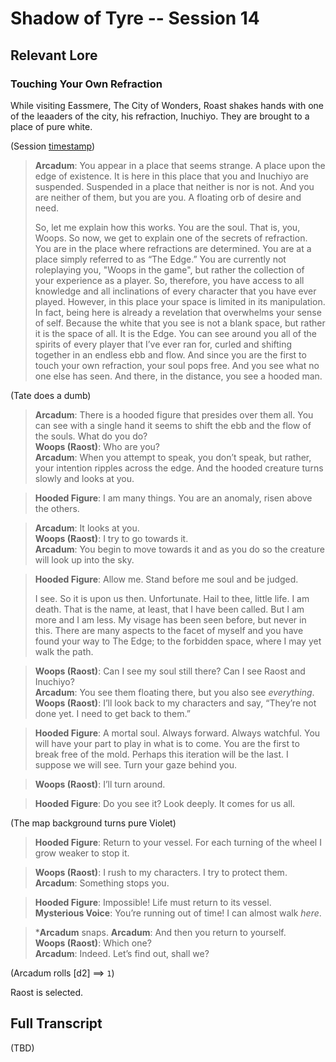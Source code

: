 # Shadow of Tyre -- Session 14

## Relevant Lore

### Touching Your Own Refraction

While visiting Eassmere, The City of Wonders, Roast shakes hands with one of the leaaders of the city, his refraction, Inuchiyo. They are brought to a place of pure white.

(Session [timestamp](https://youtu.be/lSPAGy5RJao?t=7440))

> **Arcadum**: You appear in a place that seems strange. A place upon the edge of existence. It is here in this place that you and Inuchiyo are suspended. Suspended in a place that neither is nor is not. And you are neither of them, but you are you. A floating orb of desire and need.
>
> So, let me explain how this works. You are the soul. That is, you, Woops. So now, we get to explain one of the secrets of refraction. You are in the place where refractions are determined. You are at a place simply referred to as “The Edge.” You are currently not roleplaying you, "Woops in the game", but rather the collection of your experience as a player. So, therefore, you have access to all knowledge and all inclinations of every character that you have ever played. However, in this place your space is limited in its manipulation. In fact, being here is already a revelation that overwhelms your sense of self. Because the white that you see is not a blank space, but rather it is the space of all. It is the Edge. You can see around you all of the spirits of every player that I’ve ever ran for, curled and shifting together in an endless ebb and flow. And since you are the first to touch your own refraction, your soul pops free. And you see what no one else has seen. And there, in the distance, you see a hooded man.

(Tate does a dumb)

> **Arcadum**: There is a hooded figure that presides over them all. You can see with a single hand it seems to shift the ebb and the flow of the souls. What do you do?<br>
**Woops (Raost)**: Who are you?<br>
**Arcadum**: When you attempt to speak, you don’t speak, but rather, your intention ripples across the edge. And the hooded creature turns slowly and looks at you.

> **Hooded Figure**: I am many things. You are an anomaly, risen above the others.

> **Arcadum**: It looks at you.<br>
**Woops (Raost)**: I try to go towards it.<br>
**Arcadum**: You begin to move towards it and as you do so the creature will look up into the sky.

> **Hooded Figure**: Allow me. Stand before me soul and be judged.
>
> I see. So it is upon us then. Unfortunate. Hail to thee, little life. I am death. That is the name, at least, that I have been called. But I am more and I am less. My visage has been seen before, but never in this. There are many aspects to the facet of myself and you have found your way to The Edge; to the forbidden space, where I may yet walk the path.

> **Woops (Raost)**: Can I see my soul still there? Can I see Raost and Inuchiyo?<br>
**Arcadum**: You see them floating there, but you also see *everything*.<br>
**Woops (Raost)**: I’ll look back to my characters and say, “They’re not done yet. I need to get back to them.”

> **Hooded Figure**: A mortal soul. Always forward. Always watchful. You will have your part to play in what is to come. You are the first to break free of the mold. Perhaps this iteration will be the last. I suppose we will see. Turn your gaze behind you.

> **Woops (Raost)**: I’ll turn around.

> **Hooded Figure**: Do you see it? Look deeply. It comes for us all.

(The map background turns pure Violet)

> **Hooded Figure**: Return to your vessel. For each turning of the wheel I grow weaker to stop it.

> **Woops (Raost)**: I rush to my characters. I try to protect them.<br>
**Arcadum**: Something stops you.

> **Hooded Figure**: Impossible! Life must return to its vessel.<br>
**Mysterious Voice**: You’re running out of time! I can almost walk *here*.

> ***Arcadum** snaps.
**Arcadum**: And then you return to yourself.<br>
**Woops (Raost)**: Which one?<br>
**Arcadum**: Indeed. Let’s find out, shall we?<br>

(Arcadum rolls [d2] ==> `1`)

Raost is selected.

## Full Transcript

(TBD)
